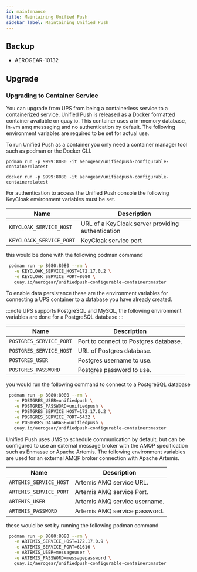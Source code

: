 ```yaml
---
id: maintenance
title: Maintaining Unified Push
sidebar_label: Maintaining Unified Push
---
```


## Backup
 - AEROGEAR-10132	
## Upgrade

### Upgrading to Container Service
You can upgrade from UPS from being a containerless service to a containerized service. Unified Push is released as a Docker formatted container available on quay.io. This container uses a in-memory database, in-vm amq messaging and no authentication by default. The following environment variables are required to be set for actual use. 

To run Unified Push as a container you only need a container manager tool such as podman or the Docker CLI.

`podman run -p 9999:8080 -it aerogear/unifiedpush-configurable-container:latest`

`docker run -p 9999:8080 -it aerogear/unifiedpush-configurable-container:latest`

For authentication to access the Unified Push console the following KeyCloak environment variables must be set.

Name|Description|
----|-----------|
`KEYCLOAK_SERVICE_HOST`|URL of a KeyCloak server providing authentication| 
`KEYCLOACK_SERVICE_PORT`|KeyCloak service port|

this would be done with the following podman command

```bash
 podman run -p 8080:8080 --rm \
   -e KEYCLOAK_SERVICE_HOST=172.17.0.2 \
   -e KEYCLOAK_SERVICE_PORT=8080 \
   quay.io/aerogear/unifiedpush-configurable-container:master
```

To enable data persistance these are the environment variables for connecting a UPS container to a database you have already created.

:::note 
UPS supports PostgreSQL and MySQL, the following environment variables are done for a PostgreSQL database
:::

Name|Description|
----|-----------|
`POSTGRES_SERVICE_PORT`|Port to connect to Postgres database.|
`POSTGRES_SERVICE_HOST`|URL of Postgres database.|
`POSTGRES_USER`|Postgres username to use.|
`POSTGRES_PASSWORD`|Postgres password to use.|

you would run the following command to connect to a PostgreSQL database

```bash
 podman run -p 8080:8080 --rm \
   -e POSTGRES_USER=unifiedpush \
   -e POSTGRES_PASSWORD=unifiedpush \
   -e POSTGRES_SERVICE_HOST=172.17.0.2 \
   -e POSTGRES_SERVICE_PORT=5432 \
   -e POSTGRES_DATABASE=unifiedpush \
   quay.io/aerogear/unifiedpush-configurable-container:master
```

Unified Push uses JMS to schedule communication by default, but can be configured to use an external message broker with the AMQP specification such as Enmasse or Apache Artemis. The following environment variables are used for an external AMQP broker connection with Apache Artemis.

Name|Description|
----|-----------|
`ARTEMIS_SERVICE_HOST`| Artemis AMQ service URL.|
`ARTEMIS_SERVICE_PORT`| Artemis AMQ service Port.|
`ARTEMIS_USER`|Artemis AMQ service username.|
`ARTEMIS_PASSWORD`|Artemis AMQ service password.|

these would be set by running the following podman command

```bash
 podman run -p 8080:8080 --rm \
   -e ARTEMIS_SERVICE_HOST=172.17.0.9 \
   -e ARTEMIS_SERVICE_PORT=61616 \
   -e ARTEMIS_USER=messageuser \
   -e ARTEMIS_PASSWORD=messagepassword \
   quay.io/aerogear/unifiedpush-configurable-container:master
```
